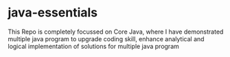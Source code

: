 # java-essentials
This Repo is completely focussed on Core Java, where I have demonstrated multiple java program to upgrade coding skill, enhance analytical and logical implementation of solutions for multiple java program
